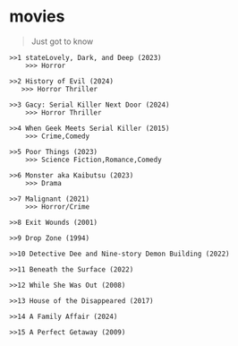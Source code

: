 # movies
> Just got to know
> 
    >>1 stateLovely, Dark, and Deep (2023)
        >>> Horror
>
    >>2 History of Evil (2024)
       >>> Horror Thriller
>
    >>3 Gacy: Serial Killer Next Door (2024)
        >>> Horror Thriller
>
    >>4 When Geek Meets Serial Killer (2015)
        >>> Crime,Comedy
>
>
    >>5 Poor Things (2023)
        >>> Science Fiction,Romance,Comedy
>
>
    >>6 Monster aka Kaibutsu (2023)
        >>> Drama
>
>
    >>7 Malignant (2021)
        >>> Horror/Crime
>
>
    >>8 Exit Wounds (2001)
>
>
    >>9 Drop Zone (1994)
>
>
    >>10 Detective Dee and Nine-story Demon Building (2022)
>
>
    >>11 Beneath the Surface (2022)
>
>
    >>12 While She Was Out (2008)
>
>
    >>13 House of the Disappeared (2017)
>
>
    >>14 A Family Affair (2024)
>
>
    >>15 A Perfect Getaway (2009)
<!-- >
>
    >> Malignant (2021)
        >>> Horror/Crime -->
